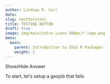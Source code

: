 ```yaml
---
author: Lindsay R. Carr
date: 
slug: testtesttest
title: TESTING BUTTON
draft: true 
image: img/main/intro-icons-300px/r-logo.png
menu:
  main:
    parent: Introduction to USGS R Packages
    weight: 2
---
```

<p class="ToggleButton" onclick="toggle_visibility('hideMe')">
Show/Hide Answer
</p>
To start, let's setup a geojob that fails.

<div id="hideMe" style="display:none">

``` r
print('hello')
```

    ## [1] "hello"
